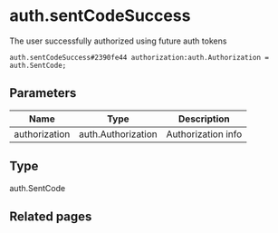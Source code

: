 # auth.sentCodeSuccess
The user successfully authorized using future auth tokens

```
auth.sentCodeSuccess#2390fe44 authorization:auth.Authorization = auth.SentCode;
```

## Parameters
| Name | Type | Description |
| ---- | :----: | ----------- |
| authorization | auth.Authorization | Authorization info |


## Type
auth.SentCode

## Related pages
